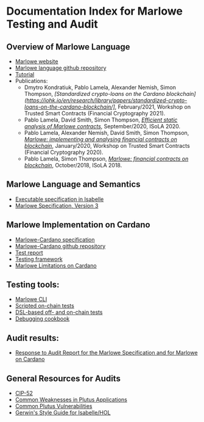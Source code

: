 # Documentation Index for Marlowe Testing and Audit


## Overview of Marlowe Language

-   [Marlowe website](https://marlowe-finance.io/)
-   [Marlowe language github repository](https://github.com/input-output-hk/marlowe/)
-   [Tutorial](https://play.marlowe-finance.io/doc/marlowe/tutorials/index.html)
-   Publications:
    -   Dmytro Kondratiuk, Pablo Lamela, Alexander Nemish, Simon Thompson, *[Standardized crypto-loans on the Cardano blockchain](https://iohk.io/en/research/library/papers/standardized-crypto-loans-on-the-cardano-blockchain/]*, February/2021, Workshop on Trusted Smart Contracts (Financial Cryptography 2021).
    -   Pablo Lamela, David Smith, Simon Thompson, *[Efficient static analysis of Marlowe contracts](https://iohk.io/en/research/library/papers/efficient-static-analysis-of-marlowe-contracts/)*, September/2020, ISoLA 2020.
    -   Pablo Lamela, Alexander Nemish, David Smith, Simon Thompson, *[Marlowe: implementing and analysing financial contracts on blockchain](https://iohk.io/en/research/library/papers/marlowe-implementing-and-analysing-financial-contracts-on-blockchain/)*, January/2020, Workshop on Trusted Smart Contracts (Financial Cryptography 2020).
    -   Pablo Lamela, Simon Thompson, *[Marlowe: financial contracts on blockchain](https://iohk.io/en/research/library/papers/marlowe-financial-contracts-on-blockchain/)*, October/2018, ISoLA 2018.


## Marlowe Language and Semantics

-   [Executable specification in Isabelle](https://github.com/input-output-hk/marlowe/isabelle/)
-   [Marlowe Specification, Version 3](../specification/marlowe-isabelle-specification-4f9fa249fa51ec09a4f286099d5399eb4301ed49.pdf)


## Marlowe Implementation on Cardano

-   [Marlowe-Cardano specification](../specification/marlowe-cardano-specification.md)
-   [Marlowe-Cardano github repository](https://github.com/input-output-hk/marlowe-cardano/)
-   [Test report](./test-report.md)
-   [Testing framework](../marlowe-test/)
-   [Marlowe Limitations on Cardano](best-practices.md)


## Testing tools:

-   [Marlowe CLI](../../marlowe-cli/ReadMe.md)
-   [Scripted on-chain tests](../../marlowe-cli/run-nonpab-tests.sh)
-   [DSL-based off- and on-chain tests](../../marlowe-cli/test/non-pab)
-   [Debugging cookbook](../debugging-cookbook.md)


## Audit results:

-   [Response to Audit Report for the Marlowe Specification and for Marlowe on Cardano](response-to-audit-report.md)


## General Resources for Audits

-   [CIP-52](https://github.com/cardano-foundation/CIPs/tree/master/CIP-0052)
-   [Common Weaknesses in Plutus Applications](https://plutus--4604.org.readthedocs.build/en/4604/reference/common-weaknesses/index.html)
-   [Common Plutus Vulnerabilities](https://github.com/Plutonomicon/plutonomicon/blob/main/vulnerabilities.md)
-   [Gerwin's Style Guide for Isabelle/HOL](https://proofcraft.org/blog/isabelle-style.html)
